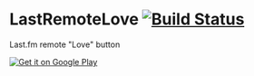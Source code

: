 LastRemoteLove [![Build Status](https://travis-ci.org/adelnizamutdinov/LastRemoteLove.svg?branch=master)](https://travis-ci.org/adelnizamutdinov/LastRemoteLove)
==============

Last.fm remote "Love" button

<a href="https://play.google.com/store/apps/details?id=com.meoyawn.remotelove">
  <img alt="Get it on Google Play"
       src="http://www.android.com/images/brand/get_it_on_play_logo_large.png" />
</a>
